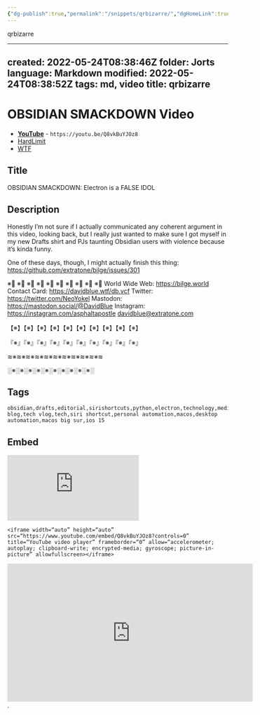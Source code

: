 ```yaml
---
{"dg-publish":true,"permalink":"/snippets/qrbizarre/","dgHomeLink":true,"dgPassFrontmatter":false}
---
```


qrbizarre

---
created: 2022-05-24T08:38:46Z
folder: Jorts
language: Markdown
modified: 2022-05-24T08:38:52Z
tags: md,  video
title: qrbizarre
---

# OBSIDIAN SMACKDOWN Video
- [**YouTube**](https://youtu.be/Q8vkBuYJOz8) - `https://youtu.be/Q8vkBuYJOz8`
- [HardLimit](https://video.hardlimit.com/w/9FtbJQ68Y4b9KA8KY27SgH?loop=1&autoplay=1&warningTitle=0&controls=0&peertubeLink=0)
- [WTF](https://davidblue.wtf/drafts/BB1A3BC3-AD77-4AF2-8088-1818E05A63B5.html)

<canvas height="212" width="212" style="box-sizing: border-box; caret-color: rgb(0, 0, 0); color: rgb(0, 0, 0); font-family: &quot;Source Sans Pro&quot;, sans-serif; font-size: 14px; font-style: normal; font-variant-caps: normal; font-weight: 400; letter-spacing: normal; orphans: auto; text-align: start; text-indent: 0px; text-transform: none; white-space: normal; widows: auto; word-spacing: 0px; -webkit-tap-highlight-color: rgba(0, 0, 0, 0); -webkit-text-size-adjust: 100%; -webkit-text-stroke-width: 0px; text-decoration: none; height: 212px; width: 212px;"></canvas>

## Title
OBSIDIAN SMACKDOWN: Electron is a FALSE IDOL

## Description

Honestly I’m not sure if I actually communicated any coherent argument in this video, looking back, but I really just wanted to make sure I got myself in my new Drafts shirt and PJs taunting Obsidian users with violence because it’s kinda funny. 

One of these days, though, I might actually finish this thing: https://github.com/extratone/bilge/issues/301

※⃣   ※⃣   ※⃣   ※⃣   ※⃣   ※⃣   ※⃣   ※⃣   ※⃣   ※⃣
World Wide Web: https://bilge.world 
Contact Card: https://davidblue.wtf/db.vcf
Twitter: https://twitter.com/NeoYokel 
Mastodon: https://mastodon.social/@DavidBlue 
Instagram: https://instagram.com/asphaltapostle
davidblue@extratone.com 

【※】【※】【※】【※】【※】【※】【※】【※】【※】【※】

『※』『※』『※』『※』『※』『※』『※』『※』『※』『※』

≋※≋※≋※≋※≋※≋※≋※≋※≋※≋※≋

░※░※░※░※░※░※░※░※░※░※░

## Tags

```
obsidian,drafts,editorial,sirishortcuts,python,electron,technology,media,software,ios,smartphones,tech blog,tech vlog,tech,siri shortcut,personal automation,macos,desktop automation,macos big sur,ios 15
```

## Embed

<iframe width="auto" height="auto" src="https://www.youtube.com/embed/Q8vkBuYJOz8?controls=0" title="YouTube video player" frameborder="0" allow="accelerometer; autoplay; clipboard-write; encrypted-media; gyroscope; picture-in-picture" allowfullscreen></iframe>

```
<iframe width=“auto” height=“auto” src=“https://www.youtube.com/embed/Q8vkBuYJOz8?controls=0” title=“YouTube video player” frameborder=“0” allow=“accelerometer; autoplay; clipboard-write; encrypted-media; gyroscope; picture-in-picture” allowfullscreen></iframe>
```

<iframe title="OBSIDIAN SMACKDOWN: Electron is a FALSE IDOL" width="560" height="315" src="https://video.hardlimit.com/videos/embed/464bdea8-00b1-4efc-99a5-30cec468efd7?loop=1&amp;autoplay=1&amp;warningTitle=0&amp;controls=0&amp;peertubeLink=0" frameborder="0" allowfullscreen="" sandbox="allow-same-origin allow-scripts allow-popups"></iframe>.